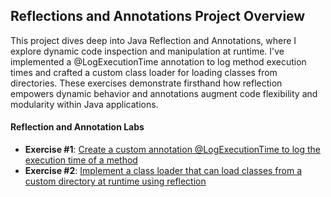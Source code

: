 ## Reflections and Annotations Project Overview

This project dives deep into Java Reflection and Annotations, where I explore dynamic code inspection and manipulation at runtime. I've implemented a @LogExecutionTime annotation to log method execution times and crafted a custom class loader for loading classes from directories. These exercises demonstrate firsthand how reflection empowers dynamic behavior and annotations augment code flexibility and modularity within Java applications.

#### Reflection and Annotation Labs

- <strong>Exercise #1</strong>: [ Create a custom annotation @LogExecutionTime to log the execution time of a method](./logger)
- <strong>Exercise #2</strong>: [Implement a class loader that can load classes from a custom directory at runtime using reflection](./classloader/)
